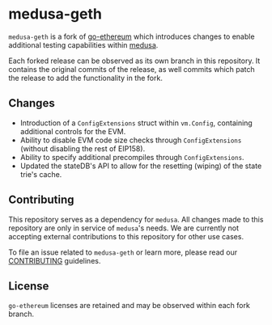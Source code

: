# medusa-geth

`medusa-geth` is a fork of [go-ethereum](https://github.com/ethereum/go-ethereum) which introduces changes to enable additional testing capabilities within [medusa](https://github.com/crytic/medusa).

Each forked release can be observed as its own branch in this repository. It contains the original commits of the release, as well commits which patch the release to add the functionality in the fork.


## Changes

- Introduction of a `ConfigExtensions` struct within `vm.Config`, containing additional controls for the EVM.
- Ability to disable EVM code size checks through `ConfigExtensions` (without disabling the rest of EIP158).
- Ability to specify additional precompiles through  `ConfigExtensions`.
- Updated the stateDB's API to allow for the resetting (wiping) of the state trie's cache. 

## Contributing

This repository serves as a dependency for `medusa`. All changes made to this repository are only in service of `medusa`'s needs. We are currently not accepting external contributions to this repository for other use cases. 

To file an issue related to `medusa-geth` or learn more, please read our [CONTRIBUTING](./CONTRIBUTING.md) guidelines.

## License

`go-ethereum` licenses are retained and may be observed within each fork branch.

